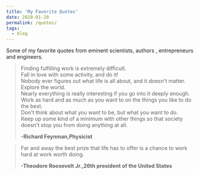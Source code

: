 ```yaml
---
title: 'My Favorite Quotes'
date: 2020-01-20
permalink: /quotes/
tags:
  - blog
---
```


Some of my favorite quotes from eminent scientists, authors , entrepreneurs and engineers.


>Finding fulfilling work is extremely difficult.  
>Fall in love with some activity, and do it!  
>Nobody ever figures out what life is all about, and it doesn't matter.  
>Explore the world.  
>Nearly everything is really interesting if you go into it deeply enough.  
>Work as hard and as much as you want to on the things you like to do the best.  
>Don't think about what you want to be, but what you want to do.  
>Keep up some kind of a minimum with other things so that society doesn't stop you from doing anything at all.  
>
>**-Richard Feynman,Physicist**


>Far and away the best prize that life has to offer is a chance to work hard at work worth doing.  
>
>**-Theodore Roosevelt Jr.,26th president of the United States**



